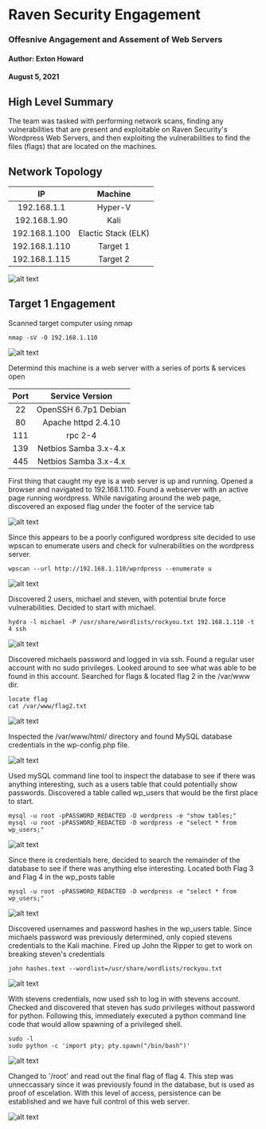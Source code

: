 # Raven Security Engagement #
### Offesnive Angagement and Assement of Web Servers ###
#### Author: Exton Howard ####
#### August 5, 2021 ####

## High Level Summary ##

The team was tasked with performing network scans, finding any vulnerabilities that are present and exploitable on Raven Security's Wordpress Web Servers, and then exploiting the vulnerabilities to find the files (flags) that are located on the machines.

## Network Topology ##

| IP | Machine |
| :---: | :---: |
| 192.168.1.1 | Hyper-V |
| 192.168.1.90 | Kali |
| 192.168.1.100 | Elactic Stack (ELK) |
| 192.168.1.110 | Target 1 |
| 192.168.1.115 | Target 2 |

![alt text](/Network_Topology.png "Network Topology")

## Target 1 Engagement ##

Scanned target computer using nmap

```
nmap -sV -O 192.168.1.110
```

![alt text](https://github.com/ExtonHoward/Raven_Security_project/blob/main/Screenshots/T1_nmap.JPG "nmap results")

Determind this machine is a web server with a series of ports & services open

| Port | Service Version |
| :---: | :---: |
| 22 | OpenSSH 6.7p1 Debian |
| 80 | Apache httpd 2.4.10 |
| 111 | rpc 2-4 |
| 139 | Netbios Samba 3.x-4.x |
| 445 | Netbios Samba 3.x-4.x |

First thing that caught my eye is a web server is up and running. Opened a browser and navigated to 192.168.1.110. Found a webserver with an active page running wordpress. While navigating around the web page, discovered an exposed flag under the footer of the service tab

![alt text](https://github.com/ExtonHoward/Raven_Security_project/blob/main/Screenshots/T1_flag1_clean.JPG "Flag 1")

Since this appears to be a poorly configured wordpress site decided to use wpscan to enumerate users and check for vulnerabilities on the wordpress server. 

```
wpscan --url http://192.168.1.110/wprdpress --enumerate u
```

![alt text](https://github.com/ExtonHoward/Raven_Security_project/blob/main/Screenshots/T1_wpscan_brute_force.JPG "Users with Brute Force Vulnerabilities")

Discovered 2 users, michael and steven, with potential brute force vulnerabilities. Decided to start with michael.

```
hydra -l michael -P /usr/share/wordlists/rockyou.txt 192.168.1.110 -t 4 ssh
```

![alt text](https://github.com/ExtonHoward/Raven_Security_project/blob/main/Screenshots/T1_hydra.JPG "Hydra")

Discovered michaels password and logged in via ssh. Found a regular user account with no sudo privileges. Looked around to see what was able to be found in this account. Searched for flags & located flag 2 in the /var/www dir.

```
locate flag
cat /var/www/flag2.txt
```

![alt text](https://github.com/ExtonHoward/Raven_Security_project/blob/main/Screenshots/T1_flag2_clean.JPG "Flag 2")

Inspected the /var/www/html/ directory and found MySQL database credentials in the wp-config.php file.

![alt text](https://github.com/ExtonHoward/Raven_Security_project/blob/main/Screenshots/T1_mysql_creds.JPG "Credentials")

Used mySQL command line tool to inspect the database to see if there was anything interesting, such as a users table that could potentially show passwords. Discovered a table called wp_users that would be the first place to start.

```
mysql -u root -pPASSWORD_REDACTED -D wordpress -e "show tables;"
mysql -u root -pPASSWORD_REDACTED -D wordpress -e "select * from wp_users;"
```

![alt text](https://github.com/ExtonHoward/Raven_Security_project/blob/main/Screenshots/T1_users_table.JPG "Users table")

Since there is credentials here, decided to search the remainder of the database to see if there was anything else interesting. Located both Flag 3 and Flag 4 in the wp_posts table

```
mysql -u root -pPASSWORD_REDACTED -D wordpress -e "select * from wp_users;"
```

![alt text](https://github.com/ExtonHoward/Raven_Security_project/blob/main/Screenshots/T1_Flag3_Flag4.JPG "Flag 3 & Flag 4")

Discovered usernames and password hashes in the wp_users table. Since michaels password was previously determined, only copied stevens credentials to the Kali machine. Fired up John the Ripper to get to work on breaking steven's credentials

```
john hashes.text --wordlist=/usr/share/wordlists/rockyou.txt
```

![alt text](https://github.com/ExtonHoward/Raven_Security_project/blob/main/Screenshots/T1_john.JPG "John The Ripper")

With stevens credentials, now used ssh to log in with stevens account. Checked and discovered that steven has sudo privileges without password for python. Following this, immediately executed a python command line code that would allow spawning of a privileged shell.

```
sudo -l
sudo python -c 'import pty; pty.spawn("/bin/bash")'
```

![alt text](https://github.com/ExtonHoward/Raven_Security_project/blob/main/Screenshots/T1_escalation.JPG "Privilege Escalation to Root")

Changed to '/root' and read out the final flag of flag 4. This step was unneccassary since it was previously found in the database, but is used as proof of escelation. With this level of access, persistence can be established and we have full control of this web server.

![alt text](https://github.com/ExtonHoward/Raven_Security_project/blob/main/Screenshots/T1_flag4_root.JPG "Flag 4 as Root")

